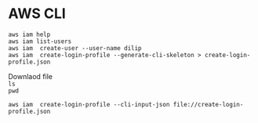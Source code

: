 # AWS CLI
`aws iam help`  
`aws iam list-users`  
`aws iam  create-user --user-name dilip`  
`aws iam  create-login-profile --generate-cli-skeleton > create-login-profile.json`  

Downlaod file  
`ls`  
`pwd`  


`aws iam  create-login-profile --cli-input-json file://create-login-profile.json`  